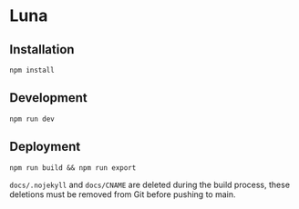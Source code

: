 # Luna

## Installation

```
npm install
```

## Development

```
npm run dev
```

## Deployment

```
npm run build && npm run export
```

`docs/.nojekyll` and `docs/CNAME` are deleted during the build process, these deletions must be removed from Git before pushing to main.
